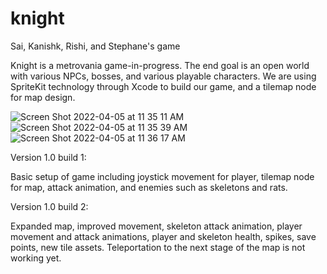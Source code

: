 # knight
Sai, Kanishk, Rishi, and Stephane's game

Knight is a metrovania game-in-progress. The end goal is an open world with various NPCs, bosses, and various playable characters. We are using SpriteKit technology through Xcode to build our game, and a tilemap node for map design. 

![Screen Shot 2022-04-05 at 11 35 11 AM](https://user-images.githubusercontent.com/61213336/161853773-132725f0-2f98-401e-b915-3ae8f10d28da.png)
![Screen Shot 2022-04-05 at 11 35 39 AM](https://user-images.githubusercontent.com/61213336/161853784-e2761e66-ea9d-4fd0-bc70-896b1dc83185.png)
![Screen Shot 2022-04-05 at 11 36 17 AM](https://user-images.githubusercontent.com/61213336/161853790-7d11b840-d5ec-4bfc-a0a2-ec037e2ae36d.png)

Version 1.0 build 1:

Basic setup of game including joystick movement for player, tilemap node for map, attack animation, and enemies such as skeletons and rats. 

Version 1.0 build 2: 

Expanded map, improved movement, skeleton attack animation, player movement and attack animations, player and skeleton health, spikes, save points, new tile assets. Teleportation to the next stage of the map is not working yet. 

